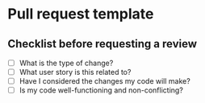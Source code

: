 # Pull request template

## Checklist before requesting a review
- [ ] What is the type of change?
- [ ] What user story is this related to?
- [ ] Have I considered the changes my code will make?
- [ ] Is my code well-functioning and non-conflicting?
